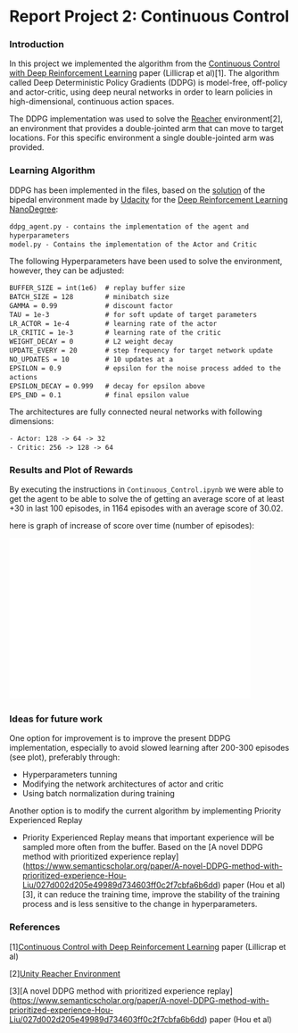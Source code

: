 # Report Project 2: Continuous Control

### Introduction
In this project we implemented the algorithm from the [Continuous Control with Deep Reinforcement Learning](https://arxiv.org/pdf/1509.02971.pdf) paper (Lillicrap et al)[1]. The algorithm called Deep Deterministic Policy Gradients (DDPG) is model-free, off-policy and actor-critic, using deep neural networks in order to learn policies in high-dimensional, continuous action spaces.

The DDPG implementation was used to solve the [Reacher](https://github.com/Unity-Technologies/ml-agents/blob/master/docs/Learning-Environment-Examples.md#reacher) environment[2], an environment that provides a double-jointed arm that can move to target locations. For this specific environment a single double-jointed arm was provided.

### Learning Algorithm
DDPG has been implemented in the files, based on the [solution](https://github.com/udacity/deep-reinforcement-learning/blob/55474449a112fa72323f484c4b7a498c8dc84be1/ddpg-bipedal) of the bipedal environment made by [Udacity](https://www.udacity.com) for the [Deep Reinforcement Learning NanoDegree](https://eu.udacity.com/course/deep-reinforcement-learning-nanodegree--nd893):

    ddpg_agent.py - contains the implementation of the agent and hyperparameters
    model.py - Contains the implementation of the Actor and Critic

The following Hyperparameters have been used to solve the environment, however, they can be adjusted:

	BUFFER_SIZE = int(1e6)  # replay buffer size
	BATCH_SIZE = 128        # minibatch size
	GAMMA = 0.99            # discount factor
	TAU = 1e-3              # for soft update of target parameters
	LR_ACTOR = 1e-4         # learning rate of the actor 
	LR_CRITIC = 1e-3        # learning rate of the critic
	WEIGHT_DECAY = 0        # L2 weight decay
	UPDATE_EVERY = 20       # step frequency for target network update
	NO_UPDATES = 10         # 10 updates at a 
	EPSILON = 0.9           # epsilon for the noise process added to the actions
	EPSILON_DECAY = 0.999   # decay for epsilon above
	EPS_END = 0.1           # final epsilon value

The architectures are fully connected neural networks with following dimensions:

    - Actor: 128 -> 64 -> 32
    - Critic: 256 -> 128 -> 64

### Results and Plot of Rewards
By executing the instructions in `Continuous_Control.ipynb` we were able to get the agent to be able to solve the of getting an average score of at least +30 in last 100 episodes, in 1164 episodes with an average score of 30.02.

here is graph of increase of score over time (number of episodes):

![Training Scores](score_over_episodes.png)


### Ideas for future work
One option for improvement is to improve the present DDPG implementation, especially to avoid slowed learning after 200-300 episodes (see plot), preferably through:

- Hyperparameters tunning
- Modifying the network architectures of actor and critic
- Using batch normalization during training

Another option is to modify the current algorithm by implementing Priority Experienced Replay 

- Priority Experienced Replay means that important experience will be sampled more often from the buffer. Based on the [A novel DDPG method with prioritized experience replay] (https://www.semanticscholar.org/paper/A-novel-DDPG-method-with-prioritized-experience-Hou-Liu/027d002d205e49989d734603ff0c2f7cbfa6b6dd) paper (Hou et al)[3], it can reduce the training time, improve the stability of the training process and is less sensitive to the change in hyperparameters.

### References

[1][Continuous Control with Deep Reinforcement Learning](https://arxiv.org/pdf/1509.02971.pdf) paper (Lillicrap et al)

[2][Unity Reacher Environment](https://github.com/Unity-Technologies/ml-agents/blob/master/docs/Learning-Environment-Examples.md#reacher)

[3][A novel DDPG method with prioritized experience replay] (https://www.semanticscholar.org/paper/A-novel-DDPG-method-with-prioritized-experience-Hou-Liu/027d002d205e49989d734603ff0c2f7cbfa6b6dd) paper (Hou et al)